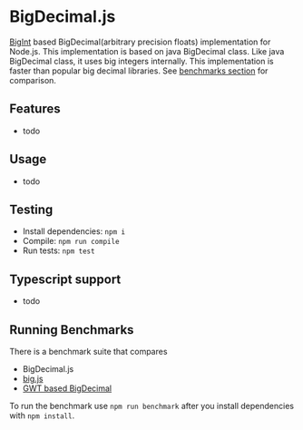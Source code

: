 # BigDecimal.js

[BigInt](https://developer.mozilla.org/en-US/docs/Web/JavaScript/Reference/Global_Objects/BigInt) based BigDecimal(arbitrary precision floats) implementation for Node.js. 
This implementation is based on java BigDecimal class. Like java BigDecimal class, it uses big integers internally. This implementation 
is faster than popular big decimal libraries. See [benchmarks section](https://github.com/srknzl/bigdecimal.js#running-benchmarks) for comparison.

## Features

* todo

## Usage

* todo

## Testing

* Install dependencies: `npm i`
* Compile: `npm run compile`
* Run tests: `npm test`


## Typescript support

* todo 

## Running Benchmarks

There is a benchmark suite that compares 

* BigDecimal.js
* [big.js](https://github.com/MikeMcl/big.js)
* [GWT based BigDecimal](https://github.com/iriscouch/bigdecimal.js)

To run the benchmark use `npm run benchmark` after you install dependencies with `npm install`.
